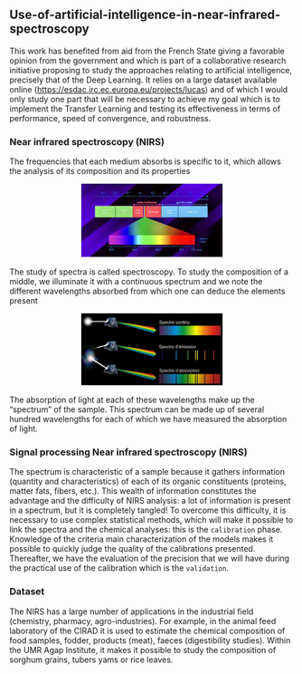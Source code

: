 ## Use-of-artificial-intelligence-in-near-infrared-spectroscopy
This work has benefited from aid from the French State giving a favorable opinion from the government and which is part of a collaborative research initiative proposing to study the approaches relating to artificial intelligence, precisely that of the Deep Learning. It relies on a large dataset available online (https://esdac.jrc.ec.europa.eu/projects/lucas) and of which I would only study one part that will be necessary to achieve my goal which is to implement the Transfer Learning and testing its effectiveness in terms of performance, speed of convergence, and robustness.

### Near infrared spectroscopy (NIRS)

The frequencies that each medium absorbs
is specific to it, which allows the analysis of its composition and its properties

<div align="center">
    <img src="img.PNG" width="250px"</img> 
</div>

The study of spectra is called spectroscopy. To study the composition of a
middle, we illuminate it with a continuous spectrum and we note the different wavelengths
absorbed from which one can deduce the elements present

<div align="center">
    <img src="img1.PNG" width="250px"</img> 
</div>

The absorption of light at each of these wavelengths make up the “spectrum” of the sample. This spectrum can be made up of several hundred wavelengths for each of which we have measured the absorption of light.

### Signal processing Near infrared spectroscopy (NIRS)

The spectrum is characteristic of a sample because it gathers information (quantity
and characteristics) of each of its organic constituents (proteins, matter
fats, fibers, etc.). This wealth of information constitutes the advantage and the difficulty of
NIRS analysis: a lot of information is present in a spectrum, but it is
completely tangled! To overcome this difficulty, it is necessary to use
complex statistical methods, which will make it possible to link the spectra and the
chemical analyses: this is the `calibration` phase. Knowledge of the criteria
main characterization of the models makes it possible to quickly judge the quality of the
calibrations presented. Thereafter, we have the evaluation of the precision that we will have
during the practical use of the calibration which is the `validation`.


### Dataset

The NIRS has a large number of applications in the industrial field (chemistry,
pharmacy, agro-industries). For example, in the animal feed laboratory of the
CIRAD it is used to estimate the chemical composition of food samples,
fodder, products (meat), faeces (digestibility studies). Within the UMR
Agap Institute, it makes it possible to study the composition of sorghum grains, tubers
yams or rice leaves.


